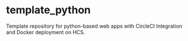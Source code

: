 # template_python
Template repository for python-based web apps with CircleCI Integration and Docker deployment on HCS.

